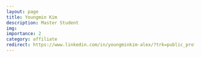 ```yaml
---
layout: page
title: Youngmin Kim
description: Master Student
img:
importance: 2
category: affiliate
redirect: https://www.linkedin.com/in/youngminkim-alex/?trk=public_profile_browsemap
---
```

